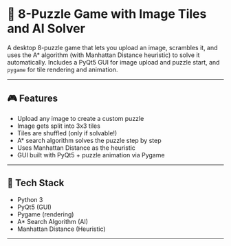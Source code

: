 # 🧩 8-Puzzle Game with Image Tiles and AI Solver

A desktop 8-puzzle game that lets you upload an image, scrambles it, and uses the A* algorithm (with Manhattan Distance heuristic) to solve it automatically. Includes a PyQt5 GUI for image upload and puzzle start, and `pygame` for tile rendering and animation.

---

## 🎮 Features

- Upload any image to create a custom puzzle
- Image gets split into 3x3 tiles
- Tiles are shuffled (only if solvable!)
- A* search algorithm solves the puzzle step by step
- Uses Manhattan Distance as the heuristic
- GUI built with PyQt5 + puzzle animation via Pygame

---

## 🧠 Tech Stack

- Python 3
- PyQt5 (GUI)
- Pygame (rendering)
- A* Search Algorithm (AI)
- Manhattan Distance (Heuristic)

---
